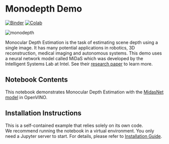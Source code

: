 # Monodepth Demo

[![Binder](https://mybinder.org/badge_logo.svg)](https://mybinder.org/v2/gh/openvinotoolkit/openvino_notebooks/HEAD?filepath=notebooks%2F201-vision-monodepth%2F201-vision-monodepth.ipynb)
[![Colab](https://colab.research.google.com/assets/colab-badge.svg)](https://colab.research.google.com/github/igor-davidyuk/openvino_notebooks/blob/moving_data_to_cloud/notebooks/201-vision-monodepth/201-vision-monodepth.ipynb)


![monodepth](https://user-images.githubusercontent.com/36741649/127173017-a0bbcf75-db24-4d2c-81b9-616e04ab7cd9.gif)

Monocular Depth Estimation is the task of estimating scene depth using a single image. It has many potential applications in robotics, 3D reconstruction, medical imaging and autonomous systems. This demo uses a neural network model called MiDaS which was developed by the Intelligent Systems Lab at Intel. See their [research paper](https://arxiv.org/abs/1907.01341) to learn more.

## Notebook Contents

This notebook demonstrates Monocular Depth Estimation with the [MidasNet model](https://github.com/openvinotoolkit/open_model_zoo/blob/master/models/public/midasnet/README.md) in OpenVINO.

## Installation Instructions

This is a self-contained example that relies solely on its own code.</br>
We recommend  running the notebook in a virtual environment. You only need a Jupyter server to start.
For details, please refer to [Installation Guide](../../README.md).
